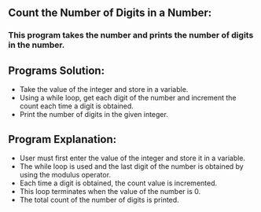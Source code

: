 ## Count the Number of Digits in a Number:
### This program takes the number and prints the number of digits in the number.

## Programs Solution:
- Take the value of the integer and store in a variable.
- Using a while loop, get each digit of the number and increment the count each time a digit is obtained.
- Print the number of digits in the given integer.

## Program Explanation:
- User must first enter the value of the integer and store it in a variable.
- The while loop is used and the last digit of the number is obtained by using the modulus operator.
- Each time a digit is obtained, the count value is incremented.
- This loop terminates when the value of the number is 0.
- The total count of the number of digits is printed.

